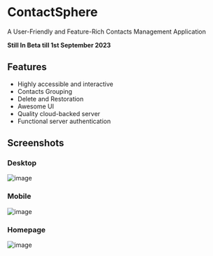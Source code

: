 # ContactSphere
A User-Friendly and Feature-Rich Contacts Management Application

**Still In Beta till 1st September 2023**

## Features
- Highly accessible and interactive
- Contacts Grouping
- Delete and Restoration
- Awesome UI
- Quality cloud-backed server
- Functional server authentication 

## Screenshots
### Desktop
![image](https://github.com/nelsonleone/ContactSphere/assets/95982650/85d61ce8-d2c3-4383-aa52-c5889d1f6a2d)

### Mobile
![image](https://github.com/nelsonleone/ContactSphere/assets/95982650/31bfa8e6-c065-4466-93cc-e4c32ad4aff8)

### Homepage
![image](https://github.com/nelsonleone/ContactSphere/assets/95982650/6a7b4fad-b2d1-4d48-9ce9-db37105bbbb7)






